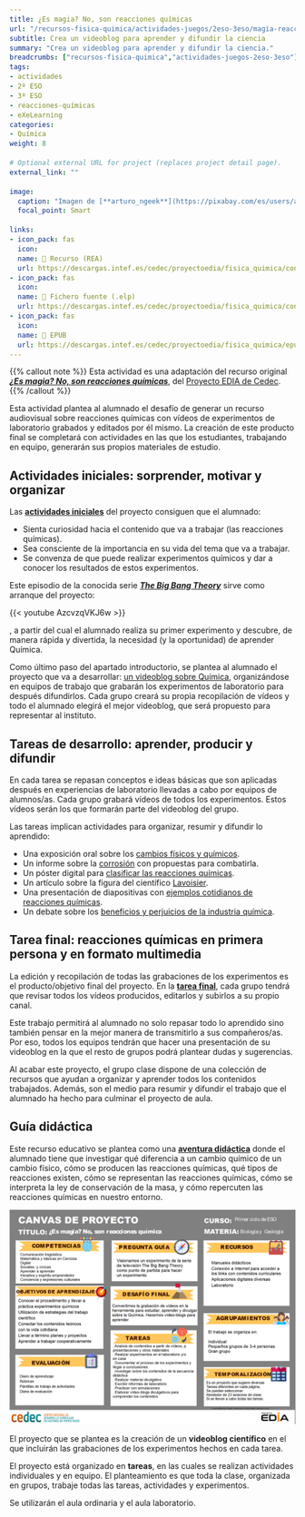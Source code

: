 ```yaml
---
title: ¿Es magia? No, son reacciones químicas
url: "/recursos-fisica-quimica/actividades-juegos/2eso-3eso/magia-reacciones-quimicas"
subtitle: Crea un videoblog para aprender y difundir la ciencia
summary: "Crea un videoblog para aprender y difundir la ciencia."
breadcrumbs: ["recursos-fisica-quimica","actividades-juegos-2eso-3eso"]
tags:
- actividades
- 2º ESO
- 3º ESO
- reacciones-químicas
- eXeLearning
categories:
- Química
weight: 8

# Optional external URL for project (replaces project detail page).
external_link: ""

image:
  caption: "Imagen de [**arturo_ngeek**](https://pixabay.com/es/users/arturo_ngeek-6719651/) en [Pixabay](https://pixabay.com/es/)"
  focal_point: Smart

links:
- icon_pack: fas
  icon:
  name: 🔗 Recurso (REA)
  url: https://descargas.intef.es/cedec/proyectoedia/fisica_quimica/contenidos/es_magia/index.html
- icon_pack: fas
  icon:
  name: 📄 Fichero fuente (.elp)
  url: https://descargas.intef.es/cedec/proyectoedia/fisica_quimica/contenidos/es_magia/es_magia.elp
- icon_pack: fas
  icon:
  name: 📖 EPUB
  url: https://descargas.intef.es/cedec/proyectoedia/fisica_quimica/epubs/es_magia.epub
---
```


{{% callout note %}}
Esta actividad es una adaptación del recurso original [***¿Es magia? No, son reacciones químicas***](https://cedec.intef.es/creamos-videoblogs-para-aprender-y-difundir-la-ciencia/), del [Proyecto EDIA de Cedec](https://cedec.intef.es).
{{% /callout %}}

Esta actividad plantea al alumnado el desafío de generar un recurso audiovisual sobre reacciones químicas con vídeos de experimentos de laboratorio grabados y editados por él mismo. La creación de este producto final se completará con actividades en las que los estudiantes, trabajando en equipo, generarán sus propios materiales de estudio.

## Actividades iniciales: sorprender, motivar y organizar

Las [**actividades iniciales**](https://descargas.intef.es/cedec/proyectoedia/fisica_quimica/contenidos/es_magia/vaya_sorpresa.html) del proyecto consiguen que el alumnado:

- Sienta curiosidad hacia el contenido que va a trabajar (las reacciones químicas).
- Sea consciente de la importancia en su vida del tema que va a trabajar.
- Se convenza de que puede realizar experimentos químicos y dar a conocer los resultados de estos experimentos.

Este episodio de la conocida serie [***The Big Bang Theory***](https://es.wikipedia.org/wiki/The_Big_Bang_Theory) sirve como arranque del proyecto:

{{< youtube AzcvzqVKJ6w >}}

, a partir del cual el alumnado realiza su primer experimento y descubre, de manera rápida y divertida, la necesidad (y la oportunidad) de aprender Química.

Como último paso del apartado introductorio, se plantea al alumnado el proyecto que va a desarrollar: [un videoblog sobre Química](https://descargas.intef.es/cedec/proyectoedia/fisica_quimica/contenidos/es_magia/vdeos_para_divulgar_la_ciencia.html), organizándose en equipos de trabajo que grabarán los experimentos de laboratorio para después difundirlos. Cada grupo creará su propia recopilación de vídeos y todo el alumnado elegirá el mejor videoblog, que será propuesto para representar al instituto.

## Tareas de desarrollo: aprender, producir y difundir

En cada tarea se repasan conceptos e ideas básicas que son aplicadas después en experiencias de laboratorio llevadas a cabo por equipos de alumnos/as. Cada grupo grabará vídeos de todos los experimentos. Estos vídeos serán los que formarán parte del videoblog del grupo.

Las tareas implican actividades para organizar, resumir y difundir lo aprendido:

- Una exposición oral sobre los [cambios físicos y químicos](https://descargas.intef.es/cedec/proyectoedia/fisica_quimica/contenidos/es_magia/cambios_fsicos__y__qumicos.html).
- Un informe sobre la [corrosión](https://descargas.intef.es/cedec/proyectoedia/fisica_quimica/contenidos/es_magia/qu_ocurre_en_una_reaccin_qumica.html) con propuestas para combatirla.
- Un póster digital para [clasificar las reacciones químicas](https://descargas.intef.es/cedec/proyectoedia/fisica_quimica/contenidos/es_magia/tipos_de_reacciones_qumicas.html).
- Un artículo sobre la figura del científico [Lavoisier](https://descargas.intef.es/cedec/proyectoedia/fisica_quimica/contenidos/es_magia/ley_de_lavoisier.html).
- Una presentación de diapositivas con [ejemplos cotidianos de reacciones químicas](https://descargas.intef.es/cedec/proyectoedia/fisica_quimica/contenidos/es_magia/cmo_se_escriben_las_ecuaciones_qumicas.html).
- Un debate sobre los [beneficios y perjuicios de la industria química](https://descargas.intef.es/cedec/proyectoedia/fisica_quimica/contenidos/es_magia/cmo_afectan_las_reacciones_qumicas_a_nuestro_entorno.html).

## Tarea final: reacciones químicas en primera persona y en formato multimedia

La edición y recopilación de todas las grabaciones de los experimentos es el producto/objetivo final del proyecto. En la [**tarea final**](https://descargas.intef.es/cedec/proyectoedia/fisica_quimica/contenidos/es_magia/recopilamos_y_publicamos_nuestro_trabajo.html), cada grupo tendrá que revisar todos los vídeos producidos, editarlos y subirlos a su propio canal.

Este trabajo permitirá al alumnado no solo repasar todo lo aprendido sino también pensar en la mejor manera de transmitirlo a sus compañeros/as. Por eso, todos los equipos tendrán que hacer una presentación de su videoblog en la que el resto de grupos podrá plantear dudas y sugerencias.

Al acabar este proyecto, el grupo clase dispone de una colección de recursos que ayudan a organizar y aprender todos los contenidos trabajados. Además, son el medio para resumir y difundir el trabajo que el alumnado ha hecho para culminar el proyecto de aula.

## Guía didáctica

Este recurso educativo se plantea como una [**aventura didáctica**](https://descargas.intef.es/cedec/proyectoedia/fisica_quimica/contenidos/es_magia/_gua_didctica_.html) donde el alumnado tiene que investigar qué diferencia a un cambio químico de un cambio físico, cómo se producen las reacciones químicas, qué tipos de reacciones existen, cómo se representan las reacciones químicas, cómo se interpreta la ley de conservación de la masa, y cómo repercuten las reacciones químicas en nuestro entorno.

![canvas](canvas.png "https://descargas.intef.es/cedec/proyectoedia/fisica_quimica/contenidos/es_magia/_gua_didctica_.html")

El proyecto que se plantea es la creación de un **videoblog científico** en el que incluirán las grabaciones de los experimentos hechos en cada tarea.

El proyecto está organizado en **tareas**, en las cuales se realizan actividades individuales y en equipo. El planteamiento es que toda la clase, organizada en grupos, trabaje todas las tareas, actividades y experimentos.

Se utilizarán el aula ordinaria y el aula laboratorio.